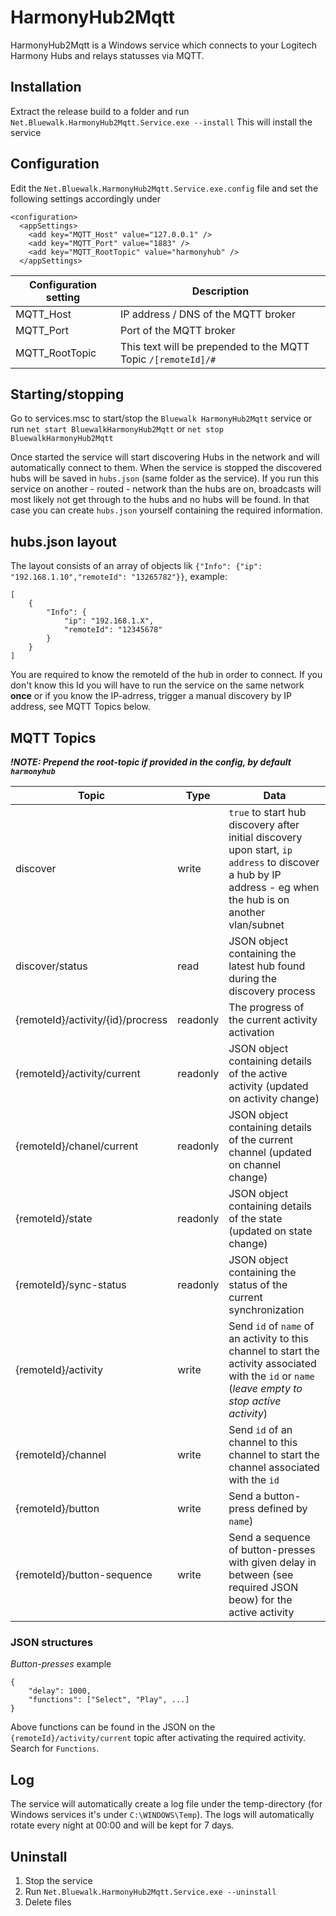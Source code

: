 # HarmonyHub2Mqtt
HarmonyHub2Mqtt is a Windows service which connects to your Logitech Harmony Hubs and relays statusses via MQTT.

## Installation
Extract the release build to a folder and run `Net.Bluewalk.HarmonyHub2Mqtt.Service.exe --install`
This will install the service

## Configuration
Edit the `Net.Bluewalk.HarmonyHub2Mqtt.Service.exe.config` file and set the following settings accordingly under 
```
<configuration>
  <appSettings>
    <add key="MQTT_Host" value="127.0.0.1" />
    <add key="MQTT_Port" value="1883" />
    <add key="MQTT_RootTopic" value="harmonyhub" />
  </appSettings>
  ```

| Configuration setting | Description |
|-|-|
| MQTT_Host | IP address / DNS of the MQTT broker |
| MQTT_Port | Port of the MQTT broker |
| MQTT_RootTopic | This text will be prepended to the MQTT Topic `/[remoteId]/#` |

## Starting/stopping
Go to services.msc to start/stop the `Bluewalk HarmonyHub2Mqtt` service or run `net start BluewalkHarmonyHub2Mqtt` or `net stop BluewalkHarmonyHub2Mqtt`

Once started the service will start discovering Hubs in the network and will automatically connect to them. When the service is stopped the discovered hubs will be saved in `hubs.json` (same folder as the service).
If you run this service on another - routed - network than the hubs are on, broadcasts will most likely not get through to the hubs and no hubs will be found. In that case you can create `hubs.json` yourself containing the required information.

## hubs.json layout
The layout consists of an array of objects lik `{"Info": {"ip": "192.168.1.10","remoteId": "13265782"}}`, example:
```
[
    {
        "Info": {
            "ip": "192.168.1.X",
            "remoteId": "12345678"
        }
    }
]
```
You are required to know the remoteId of the hub in order to connect. If you don't know this Id you will have to run the service on the same network __once__ or if you know the IP-adrress, trigger a manual discovery by IP address, see MQTT Topics below.

## MQTT Topics

___!NOTE: Prepend the root-topic if provided in the config, by default `harmonyhub`___

| Topic | Type | Data |
|-|-|-|
| discover | write | `true` to start hub discovery after initial discovery upon start, `ip address` to discover a hub by IP address - eg when the hub is on another vlan/subnet|
| discover/status | read | JSON object containing the latest hub found during the discovery process|
| {remoteId}/activity/{id}/procress | readonly | The progress of the current activity activation|
| {remoteId}/activity/current | readonly | JSON object containing details of the active activity (updated on activity change)|
| {remoteId}/chanel/current | readonly | JSON object containing details of the current channel (updated on channel change)|
| {remoteId}/state | readonly | JSON object containing details of the state (updated on state change)|=
| {remoteId}/sync-status | readonly | JSON object containing the status of the current synchronization|
| {remoteId}/activity | write | Send `id` of `name` of an activity to this channel to start the activity associated with the `id` or `name` (_leave empty to stop active activity_)|
| {remoteId}/channel | write | Send `id` of an channel to this channel to start the channel associated with the `id`|
| {remoteId}/button | write | Send a button-press defined by `name`)|
| {remoteId}/button-sequence | write | Send a sequence of button-presses with given delay in between (see required JSON beow) for the active activity|

### JSON structures
_Button-presses_ example
```
{
    "delay": 1000,
    "functions": ["Select", "Play", ...]
}
```

Above functions can be found in the JSON on the `{remoteId}/activity/current` topic after activating the required activity. Search for `Functions`.

## Log
The service will automatically create a log file under the temp-directory (for Windows services it's under `C:\WINDOWS\Temp`).
The logs will automatically rotate every night at 00:00 and will be kept for 7 days.

## Uninstall
1. Stop the service
2. Run `Net.Bluewalk.HarmonyHub2Mqtt.Service.exe --uninstall`
3. Delete files
